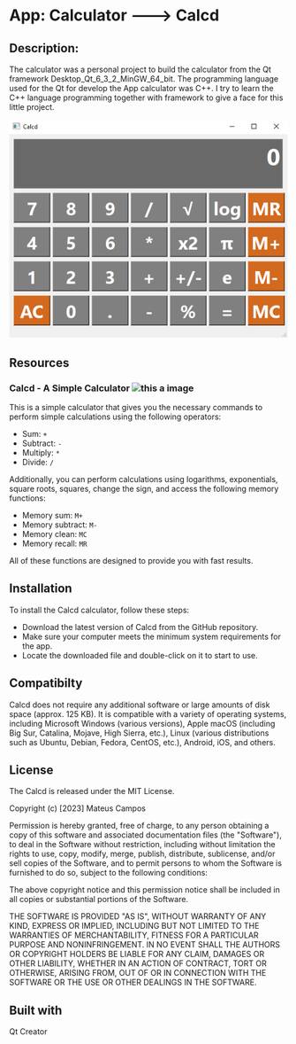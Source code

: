 # App: Calculator ---> Calcd
## Description: 
The calculator was a personal project to build the calculator from the Qt framework Desktop_Qt_6_3_2_MinGW_64_bit. The programming language used for the Qt for develop the App calculator was C++. I try to learn the C++ language programming together with framework to give a face for this little project.

![this a image](https://github.com/mateusribeirocampos/Calcd_Qt/blob/main/images/Calcd.PNG)
## Resources
### Calcd - A Simple Calculator ![this a image]()
This is a simple calculator that gives you the necessary commands to perform simple calculations using the following operators:

- Sum: `+`
- Subtract: `-`
- Multiply: `*`
- Divide: `/`

Additionally, you can perform calculations using logarithms, exponentials, square roots, squares, change the sign, and access the following memory functions:

- Memory sum: `M+`
- Memory subtract: `M-`
- Memory clean: `MC`
- Memory recall: `MR`

All of these functions are designed to provide you with fast results.

## Installation
To install the Calcd calculator, follow these steps:

- Download the latest version of Calcd from the GitHub repository.
- Make sure your computer meets the minimum system requirements for the app.
- Locate the downloaded file and double-click on it to start to use.

## Compatibilty 
Calcd does not require any additional software or large amounts of disk space (approx. 125 KB). It is compatible with a variety of operating systems, including Microsoft Windows (various versions), Apple macOS (including Big Sur, Catalina, Mojave, High Sierra, etc.), Linux (various distributions such as Ubuntu, Debian, Fedora, CentOS, etc.), Android, iOS, and others.

## License
The Calcd is released under the MIT License.

Copyright (c) [2023] Mateus Campos

Permission is hereby granted, free of charge, to any person obtaining a copy
of this software and associated documentation files (the "Software"), to deal
in the Software without restriction, including without limitation the rights
to use, copy, modify, merge, publish, distribute, sublicense, and/or sell
copies of the Software, and to permit persons to whom the Software is
furnished to do so, subject to the following conditions:

The above copyright notice and this permission notice shall be included in all
copies or substantial portions of the Software.

THE SOFTWARE IS PROVIDED "AS IS", WITHOUT WARRANTY OF ANY KIND, EXPRESS OR
IMPLIED, INCLUDING BUT NOT LIMITED TO THE WARRANTIES OF MERCHANTABILITY,
FITNESS FOR A PARTICULAR PURPOSE AND NONINFRINGEMENT. IN NO EVENT SHALL THE
AUTHORS OR COPYRIGHT HOLDERS BE LIABLE FOR ANY CLAIM, DAMAGES OR OTHER
LIABILITY, WHETHER IN AN ACTION OF CONTRACT, TORT OR OTHERWISE, ARISING FROM,
OUT OF OR IN CONNECTION WITH THE SOFTWARE OR THE USE OR OTHER DEALINGS IN THE
SOFTWARE.
## Built with
Qt Creator
